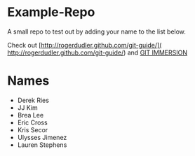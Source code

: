 Example-Repo
============

A small repo to test out by adding your name to the list below.

Check out [http://rogerdudler.github.com/git-guide/]( http://rogerdudler.github.com/git-guide/) and [GIT IMMERSION](http://gitimmersion.com/index.html)

Names
=======

+ Derek Ries
+ JJ Kim
+ Brea Lee
+ Eric Cross
+ Kris Secor
+ Ulysses Jimenez
+ Lauren Stephens
